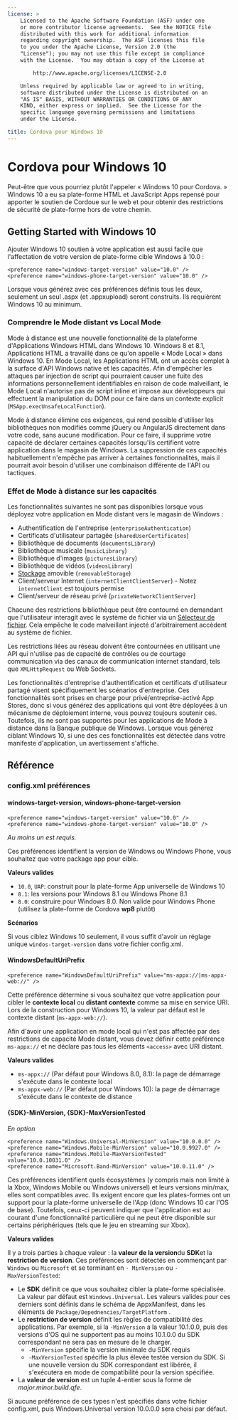 ```yaml
---
license: >
    Licensed to the Apache Software Foundation (ASF) under one
    or more contributor license agreements.  See the NOTICE file
    distributed with this work for additional information
    regarding copyright ownership.  The ASF licenses this file
    to you under the Apache License, Version 2.0 (the
    "License"); you may not use this file except in compliance
    with the License.  You may obtain a copy of the License at

        http://www.apache.org/licenses/LICENSE-2.0

    Unless required by applicable law or agreed to in writing,
    software distributed under the License is distributed on an
    "AS IS" BASIS, WITHOUT WARRANTIES OR CONDITIONS OF ANY
    KIND, either express or implied.  See the License for the
    specific language governing permissions and limitations
    under the License.

title: Cordova pour Windows 10
---
```


# Cordova pour Windows 10

Peut-être que vous pourriez plutôt l'appeler « Windows 10 pour Cordova. » Windows 10 a eu sa plate-forme HTML et JavaScript Apps repensé pour apporter le soutien de Cordoue sur le web et pour obtenir des restrictions de sécurité de plate-forme hors de votre chemin.

## Getting Started with Windows 10

Ajouter Windows 10 soutien à votre application est aussi facile que l'affectation de votre version de plate-forme cible Windows à 10.0 :

    <preference name="windows-target-version" value="10.0" />
    <preference name="windows-phone-target-version" value="10.0" />
    

Lorsque vous générez avec ces préférences définis tous les deux, seulement un seul .aspx (et .appxupload) seront construits. Ils requièrent Windows 10 au minimum.

### Comprendre le Mode distant vs Local Mode

Mode à distance est une nouvelle fonctionnalité de la plateforme d'Applications Windows HTML dans Windows 10. Windows 8 et 8.1, Applications HTML a travaillé dans ce qu'on appelle « Mode Local » dans Windows 10. En Mode Local, les Applications HTML ont un accès complet à la surface d'API Windows native et les capacités. Afin d'empêcher les attaques par injection de script qui pourraient causer une fuite des informations personnellement identifiables en raison de code malveillant, le Mode Local n'autorise pas de script inline et impose aux développeurs qui effectuent la manipulation du DOM pour ce faire dans un contexte explicit (`MSApp.execUnsafeLocalFunction`).

Mode à distance élimine ces exigences, qui rend possible d'utiliser les bibliothèques non modifiés comme jQuery ou AngularJS directement dans votre code, sans aucune modification. Pour ce faire, il supprime votre capacité de déclarer certaines capacités lorsqu'ils certifient votre application dans le magasin de Windows. La suppression de ces capacités habituellement n'empêche pas arriver à certaines fonctionnalités, mais il pourrait avoir besoin d'utiliser une combinaison différente de l'API ou tactiques.

### Effet de Mode à distance sur les capacités

Les fonctionnalités suivantes ne sont pas disponibles lorsque vous déployez votre application en Mode distant vers le magasin de Windows :

  * Authentification de l'entreprise (`enterpriseAuthentication`)
  * Certificats d'utilisateur partagée (`sharedUserCertificates`)
  * Bibliothèque de documents (`documentsLibrary`)
  * Bibliothèque musicale (`musicLibrary`)
  * Bibliothèque d'images (`picturesLibrary`)
  * Bibliothèque de vidéos (`videosLibrary`)
  * [Stockage](../../../cordova/storage/storage.html) amovible (`removableStorage`)
  * Client/serveur Internet (`internetClientClientServer`) - Notez `internetClient` est toujours permise
  * Client/serveur de réseau privé (`privateNetworkClientServer`)

Chacune des restrictions bibliothèque peut être contourné en demandant que l'utilisateur interagit avec le système de fichier via un [Sélecteur de fichier](https://msdn.microsoft.com/en-us/library/windows/apps/windows.storage.pickers.fileopenpicker.aspx). Cela empêche le code malveillant injecté d'arbitrairement accèdent au système de fichier.

Les restrictions liées au réseau doivent être contournées en utilisant une API qui n'utilise pas de capacité de contrôles ou de courtage communication via des canaux de communication internet standard, tels que `XMLHttpRequest` ou Web Sockets.

Les fonctionnalités d'entreprise d'authentification et certificats d'utilisateur partagé visent spécifiquement les scénarios d'entreprise. Ces fonctionnalités sont prises en charge pour privé/entreprise-activé App Stores, donc si vous générez des applications qui vont être déployées à un mécanisme de déploiement interne, vous pouvez toujours soutenir ces. Toutefois, ils ne sont pas supportés pour les applications de Mode à distance dans la Banque publique de Windows. Lorsque vous générez ciblant Windows 10, si une des ces fonctionnalités est détectée dans votre manifeste d'application, un avertissement s'affiche.

## Référence

### config.xml préférences

#### windows-target-version, windows-phone-target-version

    <preference name="windows-target-version" value="10.0" />
    <preference name="windows-phone-target-version" value="10.0" />
    

*Au moins un est requis.*

Ces préférences identifient la version de Windows ou Windows Phone, vous souhaitez que votre package app pour cible.

**Valeurs valides**

  * `10.0`, `UAP`: construit pour la plate-forme App universelle de Windows 10
  * `8.1`: les versions pour Windows 8.1 ou Windows Phone 8.1
  * `8.0`: construire pour Windows 8.0. Non valide pour Windows Phone (utilisez la plate-forme de Cordova **wp8** plutôt)

**Scénarios**

Si vous ciblez Windows 10 seulement, il vous suffit d'avoir un réglage unique `windos-target-version` dans votre fichier config.xml.

#### WindowsDefaultUriPrefix

    <preference name="WindowsDefaultUriPrefix" value="ms-appx://|ms-appx-web://" />
    

Cette préférence détermine si vous souhaitez que votre application pour cibler le **contexte local** ou **distant contexte** comme sa mise en service URI. Lors de la construction pour Windows 10, la valeur par défaut est le contexte distant (`ms-appx-web://`).

Afin d'avoir une application en mode local qui n'est pas affectée par des restrictions de capacité Mode distant, vous devez définir cette préférence `ms-appx://` et ne déclare pas tous les éléments `<access>` avec URI distant.

**Valeurs valides**

  * `ms-appx://` (Par défaut pour Windows 8.0, 8.1): la page de démarrage s'exécute dans le contexte local
  * `ms-appx-web://` (Par défaut pour Windows 10): la page de démarrage s'exécute dans le contexte de distance

#### {SDK}-MinVersion, {SDK}-MaxVersionTested

*En option*

    <preference name="Windows.Universal-MinVersion" value="10.0.0.0" />
    <preference name="Windows.Mobile-MinVersion" value="10.0.9927.0" />
    <preference name="Windows.Mobile-MaxVersionTested" value="10.0.10031.0" />
    <preference name="Microsoft.Band-MinVersion" value="10.0.11.0" />
    

Ces préférences identifient quels écosystèmes (y compris mais non limité à la Xbox, Windows Mobile ou Windows universel) et leurs versions min/max, elles sont compatibles avec. Ils exigent encore que les plates-formes ont un support pour la plate-forme universelle de l'App (donc Windows 10 car l'OS de base). Toutefois, ceux-ci peuvent indiquer que l'application est au courant d'une fonctionnalité particulière qui ne peut être disponible sur certains périphériques (tels que le jeu en streaming sur Xbox).

**Valeurs valides**

Il y a trois parties à chaque valeur : la **valeur de la version**du **SDK**et la **restriction de version**. Ces préférences sont détectés en commençant par `Windows` ou `Microsoft` et se terminant en `- MinVersion` ou `- MaxVersionTested`:

  * Le **SDK** définit ce que vous souhaitez cibler la plate-forme spécialisée. La valeur par défaut est `Windows.Universal`. Les valeurs valides pour ces derniers sont définis dans le schéma de AppxManifest, dans les éléments de `Package/Depednencies/TargetPlatform` .
  * Le **restriction de version** définit les règles de compatibilité des applications. Par exemple, si la `-MinVersion` a la valeur 10.1.0.0, puis des versions d'OS qui ne supportent pas au moins 10.1.0.0 du SDK correspondant ne sera pas en mesure de le charger. 
      * `-MinVersion` spécifie la version minimale du SDK requis
      * `-MaxVersionTested` spécifie la plus élevée testée version du SDK. Si une nouvelle version du SDK correspondant est libérée, il s'exécutera en mode de compatibilité pour la version spécifiée.
  * La **valeur de version** est un tuple 4-entier sous la forme de *major.minor.build.qfe*. 

Si aucune préférence de ces types n'est spécifiés dans votre fichier config.xml, puis Windows.Universal version 10.0.0.0 sera choisi par défaut.